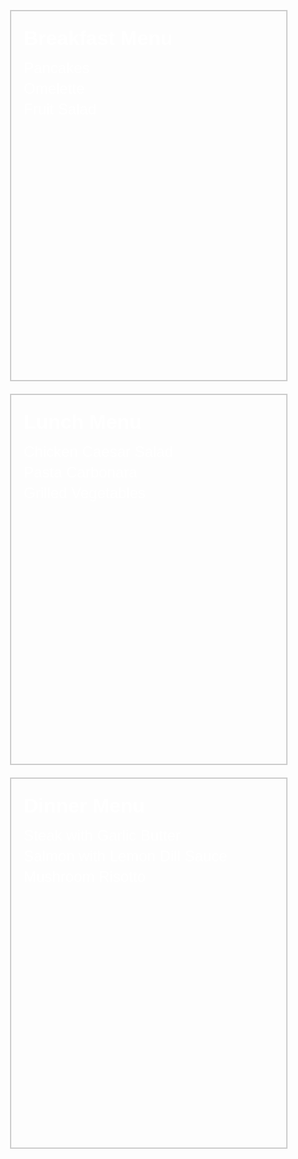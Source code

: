 <!DOCTYPE html>
<html lang="en">
<head>
  <meta charset="UTF-8">
  <meta name="viewport" content="width=device-width, initial-scale=1.0">
  <title>Restaurant Menu</title>
  <style>
    body {
      font-family: Calibri, sans-serif;
      margin: 50;
      color: white }
    .menu {
      width: 400px;
      height: 550px;
      padding: 20px;
      margin: 20px;
      border: 2px solid #ccc;
      background-size: cover;
      background-position: center; }
    .breakfast {
      background-image: url('breakfast 2.jpg'); }
    .lunch {
      background-image: url('lunch 2.jpg');
    }
    .dinner {
      background-image: url('dinner 3.jpg'); }
	h2 {
      	font-size: 32px;
      	font-weight: bold;
      	margin-bottom: 15px;
        margin-top: 5px;}
    ul {
      list-style-type: none;
      padding: 0;
    }
    li {
      margin-bottom: 5px;
      font-size: 24px; 
    }
    ul {
      list-style-type: none;
      padding: 0;
    }
    li {
      margin-bottom: 5px;
    }
  </style>
</head>
<body>
  <div class="menu breakfast">
    <h2>Breakfast Menu</h2>
    <ul>
      <li>Pancakes</li>
      <li>Omelette</li>
      <li>Fruit Salad</li>
    </ul>
  </div>
  <div class="menu lunch">
    <h2>Lunch Menu</h2>
    <ul>
      <li>Chicken Caesar Salad</li>
      <li>Pasta Carbonara</li>
      <li>Grilled Vegetables</li> 
    </ul>
  </div>
  <div class="menu dinner">
    <h2>Dinner Menu</h2>
    <ul>
      <li>Steak with Garlic Butter</li>
      <li>Salmon with Lemon Dill Sauce</li>
      <li>Mushroom Risotto</li>
    </ul>
  </div>
</body>
</html>
